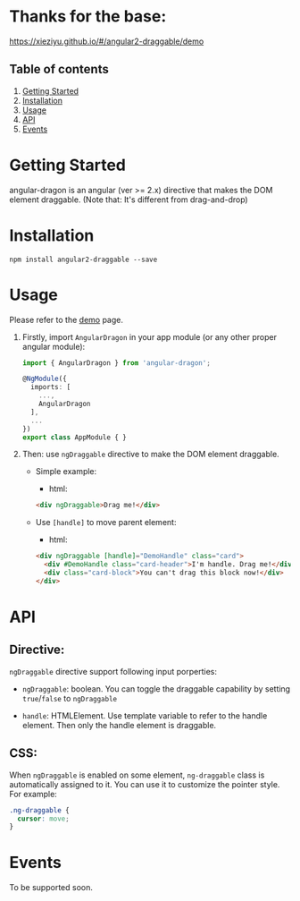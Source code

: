 # Thanks for the base: 
https://xieziyu.github.io/#/angular2-draggable/demo

## Table of contents 
1. [Getting Started](#getting-started)
3. [Installation](#installation)
4. [Usage](#usage)
5. [API](#api)
6. [Events](#events)

# Getting Started
angular-dragon is an angular (ver >= 2.x) directive that makes the DOM element draggable. (Note that: It's different from drag-and-drop)

# Installation
```
npm install angular2-draggable --save
```

# Usage
Please refer to the [demo](https://xieziyu.github.io/#/angular2-draggable/demo) page.

1. Firstly, import `AngularDragon` in your app module (or any other proper angular module):
    ```typescript
    import { AngularDragon } from 'angular-dragon';

    @NgModule({
      imports: [
        ...,
        AngularDragon
      ],
      ...
    })
    export class AppModule { }
    ```

2. Then: use `ngDraggable` directive to make the DOM element draggable.
    + Simple example:

      + html:
      ```html
      <div ngDraggable>Drag me!</div>
      ```

    + Use `[handle]` to move parent element:

      + html:
      ```html
      <div ngDraggable [handle]="DemoHandle" class="card">
        <div #DemoHandle class="card-header">I'm handle. Drag me!</div>
        <div class="card-block">You can't drag this block now!</div>
      </div>
      ```

# API

## Directive:
`ngDraggable` directive support following input porperties:
+ `ngDraggable`: boolean. You can toggle the draggable capability by setting `true`/`false` to `ngDraggable`

+ `handle`: HTMLElement. Use template variable to refer to the handle element. Then only the handle element is draggable.

## CSS:
When `ngDraggable` is enabled on some element, `ng-draggable` class is automatically assigned to it. You can use it to customize the pointer style. For example:

```css
.ng-draggable {
  cursor: move;
}
```

# Events

To be supported soon.
